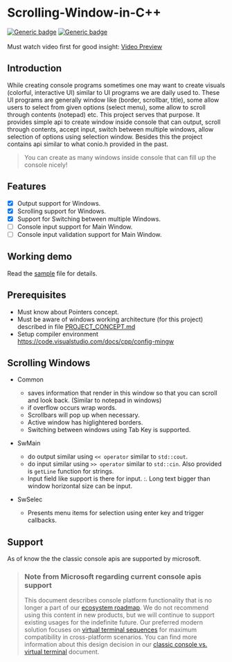 <h1>Scrolling-Window-in-C++</h1>

[![Generic badge](https://img.shields.io/badge/OS-Windows-blue.svg)](https://shields.io/)
[![Generic badge](https://img.shields.io/badge/Mingw-gcc-green.svg)](https://shields.io/)
\
\
Must watch video first for good insight:
[Video Preview](https://youtu.be/AKy5GKpfbKc)

## Introduction

While creating console programs sometimes one may want to create visuals (colorful, interactive UI) similar to UI programs we are daily used to. These UI programs are generally window like (border, scrollbar, title), some allow users to select from given options (select menu), some allow to scroll through contents (notepad) etc. This project serves that purpose. It provides simple api to create window inside console that can output, scroll through contents, accept input, switch between multiple windows, allow selection of options using selection window. Besides this the project contains api similar to what conio.h provided in the past.

> You can create as many windows inside console that can fill up the console nicely!

## Features

- [x] Output support for Windows.
- [x] Scrolling support for Windows.
- [x] Support for Switching between multiple Windows.
- [ ] Console input support for Main Window.
- [ ] Console input validation support for Main Window.

## Working demo
Read the [sample](./sample.cpp) file for details.

## Prerequisites

* Must know about Pointers concept.
* Must be aware of windows working architecture (for this project) described in file [PROJECT_CONCEPT.md](./PROJECT_CONCEPT.md)
* Setup compiler environment https://code.visualstudio.com/docs/cpp/config-mingw

## Scrolling Windows

* Common
  * saves information that render in this window so that you can scroll and look back. (Similar to notepad in windows)
  * if overflow occurs wrap words.
  * Scrollbars will pop up when necessary.
  * Active window has higlightered borders.
  * Switching between windows using Tab Key is supported.

* SwMain
  * do output similar using `<< operator` similar to `std::cout`.
  * do input similar using `>> operator` similar to `std::cin`. Also provided is `getLine` function for strings.
  * Input field like support is there for input. :. Long text bigger than window horizontal size can be input.

* SwSelec
  * Presents menu items for selection using enter key and trigger callbacks.

## Support
As of know the the classic console apis are supported by microsoft.

> ### Note from Microsoft regarding current console apis support
> This document describes console platform functionality that is no longer a part of our [ecosystem roadmap](https://docs.microsoft.com/en-us/windows/console/ecosystem-roadmap). We do not recommend using this content in new products, but we will continue to support existing usages for the indefinite future. Our preferred modern solution focuses on [virtual terminal sequences](https://docs.microsoft.com/en-us/windows/console/console-virtual-terminal-sequences) for maximum compatibility in cross-platform scenarios. You can find more information about this design decision in our [classic console vs. virtual terminal](https://docs.microsoft.com/en-us/windows/console/classic-vs-vt) document.
